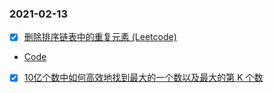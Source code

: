 ### 2021-02-13
- [x] [删除排序链表中的重复元素 (Leetcode)](https://leetcode.com/problems/remove-duplicates-from-sorted-list/)
* [Code](https://github.com/yzn12345/Leetcode_notes/blob/main/2021-02-13/%E5%88%A0%E9%99%A4%E6%8E%92%E5%BA%8F%E9%93%BE%E8%A1%A8%E4%B8%AD%E7%9A%84%E9%87%8D%E5%A4%8D%E5%85%83%E7%B4%A0%20(Leetcode).md)

- [x] [10亿个数中如何高效地找到最大的一个数以及最大的第 K 个数](https://github.com/yzn12345/Leetcode_notes/blob/main/2021-02-13/10%E4%BA%BF%E4%B8%AA%E6%95%B0%E4%B8%AD%E5%A6%82%E4%BD%95%E9%AB%98%E6%95%88%E5%9C%B0%E6%89%BE%E5%88%B0%E6%9C%80%E5%A4%A7%E7%9A%84%E4%B8%80%E4%B8%AA%E6%95%B0%E4%BB%A5%E5%8F%8A%E6%9C%80%E5%A4%A7%E7%9A%84%E7%AC%AC%20K%20%E4%B8%AA%E6%95%B0.md)
